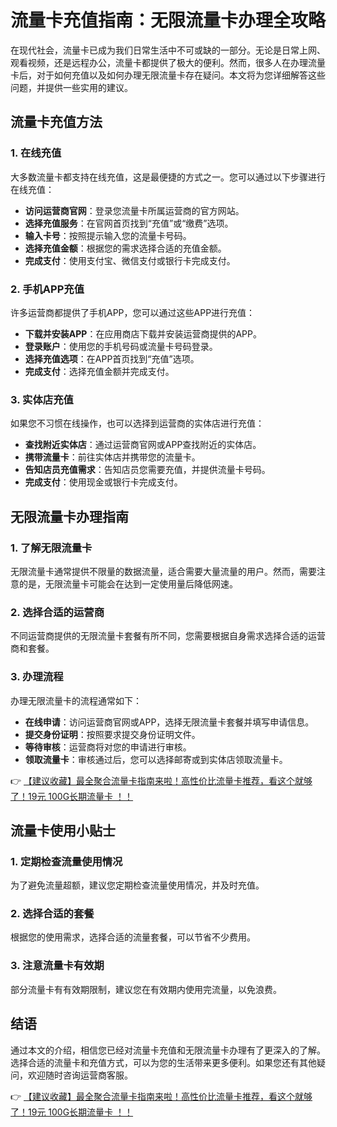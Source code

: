 # 流量卡充值指南：无限流量卡办理全攻略

在现代社会，流量卡已成为我们日常生活中不可或缺的一部分。无论是日常上网、观看视频，还是远程办公，流量卡都提供了极大的便利。然而，很多人在办理流量卡后，对于如何充值以及如何办理无限流量卡存在疑问。本文将为您详细解答这些问题，并提供一些实用的建议。

## 流量卡充值方法

### 1. 在线充值
大多数流量卡都支持在线充值，这是最便捷的方式之一。您可以通过以下步骤进行在线充值：
- **访问运营商官网**：登录您流量卡所属运营商的官方网站。
- **选择充值服务**：在官网首页找到“充值”或“缴费”选项。
- **输入卡号**：按照提示输入您的流量卡号码。
- **选择充值金额**：根据您的需求选择合适的充值金额。
- **完成支付**：使用支付宝、微信支付或银行卡完成支付。

### 2. 手机APP充值
许多运营商都提供了手机APP，您可以通过这些APP进行充值：
- **下载并安装APP**：在应用商店下载并安装运营商提供的APP。
- **登录账户**：使用您的手机号码或流量卡号码登录。
- **选择充值选项**：在APP首页找到“充值”选项。
- **完成支付**：选择充值金额并完成支付。

### 3. 实体店充值
如果您不习惯在线操作，也可以选择到运营商的实体店进行充值：
- **查找附近实体店**：通过运营商官网或APP查找附近的实体店。
- **携带流量卡**：前往实体店并携带您的流量卡。
- **告知店员充值需求**：告知店员您需要充值，并提供流量卡号码。
- **完成支付**：使用现金或银行卡完成支付。

## 无限流量卡办理指南

### 1. 了解无限流量卡
无限流量卡通常提供不限量的数据流量，适合需要大量流量的用户。然而，需要注意的是，无限流量卡可能会在达到一定使用量后降低网速。

### 2. 选择合适的运营商
不同运营商提供的无限流量卡套餐有所不同，您需要根据自身需求选择合适的运营商和套餐。

### 3. 办理流程
办理无限流量卡的流程通常如下：
- **在线申请**：访问运营商官网或APP，选择无限流量卡套餐并填写申请信息。
- **提交身份证明**：按照要求提交身份证明文件。
- **等待审核**：运营商将对您的申请进行审核。
- **领取流量卡**：审核通过后，您可以选择邮寄或到实体店领取流量卡。

👉 [【建议收藏】最全聚合流量卡指南来啦！高性价比流量卡推荐，看这个就够了！19元 100G长期流量卡 ！！](https://bit.ly/Liuliangka)

## 流量卡使用小贴士

### 1. 定期检查流量使用情况
为了避免流量超额，建议您定期检查流量使用情况，并及时充值。

### 2. 选择合适的套餐
根据您的使用需求，选择合适的流量套餐，可以节省不少费用。

### 3. 注意流量卡有效期
部分流量卡有有效期限制，建议您在有效期内使用完流量，以免浪费。

## 结语

通过本文的介绍，相信您已经对流量卡充值和无限流量卡办理有了更深入的了解。选择合适的流量卡和充值方式，可以为您的生活带来更多便利。如果您还有其他疑问，欢迎随时咨询运营商客服。

👉 [【建议收藏】最全聚合流量卡指南来啦！高性价比流量卡推荐，看这个就够了！19元 100G长期流量卡 ！！](https://bit.ly/Liuliangka)